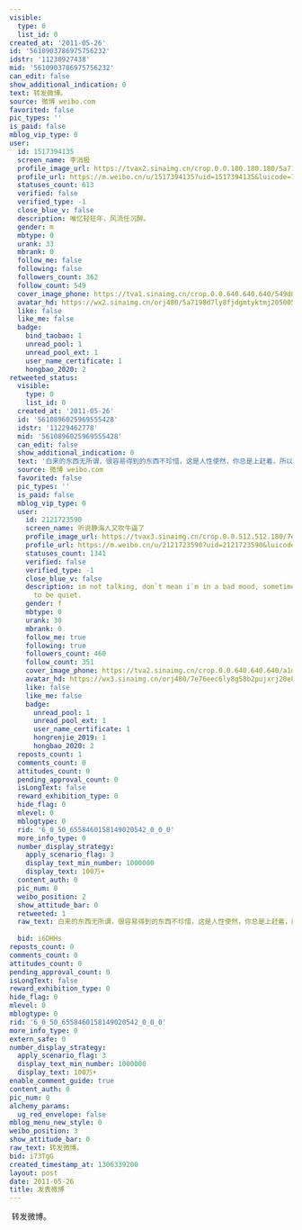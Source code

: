 ```yaml
---
visible:
  type: 0
  list_id: 0
created_at: '2011-05-26'
id: '5610903786975756232'
idstr: '11230927438'
mid: '5610903786975756232'
can_edit: false
show_additional_indication: 0
text: 转发微博。
source: 微博 weibo.com
favorited: false
pic_types: ''
is_paid: false
mblog_vip_type: 0
user:
  id: 1517394135
  screen_name: 李消极
  profile_image_url: https://tvax2.sinaimg.cn/crop.0.0.180.180.180/5a7198d7ly8fjdgmtyktmj20500500so.jpg?KID=imgbed,tva&Expires=1606399992&ssig=SpANwyur3u
  profile_url: https://m.weibo.cn/u/1517394135?uid=1517394135&luicode=10000011&lfid=2304131517394135_-_WEIBO_SECOND_PROFILE_WEIBO
  statuses_count: 613
  verified: false
  verified_type: -1
  close_blue_v: false
  description: 唯忆轻狂年，风流任沉醉。
  gender: m
  mbtype: 0
  urank: 33
  mbrank: 0
  follow_me: false
  following: false
  followers_count: 362
  follow_count: 549
  cover_image_phone: https://tva1.sinaimg.cn/crop.0.0.640.640.640/549d0121tw1egm1kjly3jj20hs0hsq4f.jpg
  avatar_hd: https://wx2.sinaimg.cn/orj480/5a7198d7ly8fjdgmtyktmj20500500so.jpg
  like: false
  like_me: false
  badge:
    bind_taobao: 1
    unread_pool: 1
    unread_pool_ext: 1
    user_name_certificate: 1
    hongbao_2020: 2
retweeted_status:
  visible:
    type: 0
    list_id: 0
  created_at: '2011-05-26'
  id: '5610896025969555428'
  idstr: '11229462778'
  mid: '5610896025969555428'
  can_edit: false
  show_additional_indication: 0
  text: '白来的东西无所谓，很容易得到的东西不珍惜，这是人性使然，你总是上赶着，所以他就能肆意妄为，一边用着你，还能一边骂着你，稍有点不满还能一脸无所谓的说：不满意走 '
  source: 微博 weibo.com
  favorited: false
  pic_types: ''
  is_paid: false
  mblog_vip_type: 0
  user:
    id: 2121723590
    screen_name: 听说静海人又吹牛逼了
    profile_image_url: https://tvax3.sinaimg.cn/crop.0.0.512.512.180/7e76eec6ly8g58b2pujxrj20e80e83yw.jpg?KID=imgbed,tva&Expires=1606399992&ssig=5RCZCwLaZa
    profile_url: https://m.weibo.cn/u/2121723590?uid=2121723590&luicode=10000011&lfid=2304131517394135_-_WEIBO_SECOND_PROFILE_WEIBO
    statuses_count: 1341
    verified: false
    verified_type: -1
    close_blue_v: false
    description: im not talking, don`t mean i`m in a bad mood, sometimes i just like
      to be quiet.
    gender: f
    mbtype: 0
    urank: 30
    mbrank: 0
    follow_me: true
    following: true
    followers_count: 460
    follow_count: 351
    cover_image_phone: https://tva2.sinaimg.cn/crop.0.0.640.640.640/a1d3feabjw1ecasunmkncj20hs0hsq4j.jpg
    avatar_hd: https://wx3.sinaimg.cn/orj480/7e76eec6ly8g58b2pujxrj20e80e83yw.jpg
    like: false
    like_me: false
    badge:
      unread_pool: 1
      unread_pool_ext: 1
      user_name_certificate: 1
      hongrenjie_2019: 1
      hongbao_2020: 2
  reposts_count: 1
  comments_count: 0
  attitudes_count: 0
  pending_approval_count: 0
  isLongText: false
  reward_exhibition_type: 0
  hide_flag: 0
  mlevel: 0
  mblogtype: 0
  rid: '6_0_50_6558460158149020542_0_0_0'
  more_info_type: 0
  number_display_strategy:
    apply_scenario_flag: 3
    display_text_min_number: 1000000
    display_text: 100万+
  content_auth: 0
  pic_num: 0
  weibo_position: 2
  show_attitude_bar: 0
  retweeted: 1
  raw_text: 白来的东西无所谓，很容易得到的东西不珍惜，这是人性使然，你总是上赶着，所以他就能肆意妄为，一边用着你，还能一边骂着你，稍有点不满还能一脸无所谓的说：不满意走
    ​​​
  bid: i6DHHs
reposts_count: 0
comments_count: 0
attitudes_count: 0
pending_approval_count: 0
isLongText: false
reward_exhibition_type: 0
hide_flag: 0
mlevel: 0
mblogtype: 0
rid: '6_0_50_6558460158149020542_0_0_0'
more_info_type: 0
extern_safe: 0
number_display_strategy:
  apply_scenario_flag: 3
  display_text_min_number: 1000000
  display_text: 100万+
enable_comment_guide: true
content_auth: 0
pic_num: 0
alchemy_params:
  ug_red_envelope: false
mblog_menu_new_style: 0
weibo_position: 3
show_attitude_bar: 0
raw_text: 转发微博。
bid: i73TgG
created_timestamp_at: 1306339200
layout: post
date: 2011-05-26
title: 发表微博
---
```


![]()
转发微博。
